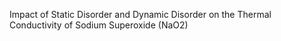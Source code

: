 Impact of Static Disorder and Dynamic Disorder on the Thermal Conductivity of Sodium Superoxide (NaO2)

